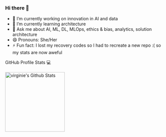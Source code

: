 ### Hi there 👋

- 🔭 I’m currently working on innovation in AI and data
- 🌱 I’m currently learning architecture
- 💬 Ask me about AI, ML, DL, MLOps, ethics & bias, analytics, solution architecture
- 😄 Pronouns: She/Her
- ⚡ Fun fact: I lost my recovery codes so I had to recreate a new repo :( so my stats are now aweful

<summary>GitHub Profile Stats 💻</summary>
  <br/>
    <a href="https://github.com/anuraghazra/github-readme-stats"><img alt="virginie's Github Stats" src="https://github-readme-stats.vercel.app/api/?username=virginiemarelli&show_icons=true&count_private=true&theme=default&hide_border=true&bg_color=fff&title_color=00E676&icon_color=00E676" height="192px"/></a>
  <br/>
